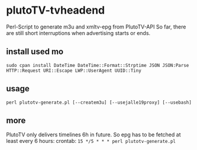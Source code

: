 # plutoTV-tvheadend
Perl-Script to generate m3u and xmltv-epg from PlutoTV-API
So far, there are still short interruptions when advertising starts or ends.


## install used mo
`sudo cpan install DateTime DateTime::Format::Strptime JSON JSON:Parse HTTP::Request URI::Escape LWP::UserAgent UUID::Tiny`

## usage
`perl plutotv-generate.pl [--createm3u] [--usejalle19proxy] [--usebash]`

## more
PlutoTV only delivers timelines 6h in future. So epg has to be fetched at least every 6 hours:
crontab:
`15 */5 * * * perl plutotv-generate.pl`

